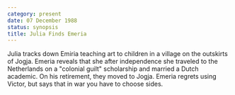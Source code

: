 ```yaml
---
category: present
date: 07 December 1988
status: synopsis
title: Julia Finds Emeria
---
```



Julia tracks down Emiria teaching art to children
in a village on the outskirts of Jogja. Emeria reveals that she after
independence she traveled to the Netherlands on a "colonial guilt"
scholarship and married a Dutch academic. On his retirement, they moved to Jogja. Emeria regrets using Victor, but says
that in war you have to choose sides.
